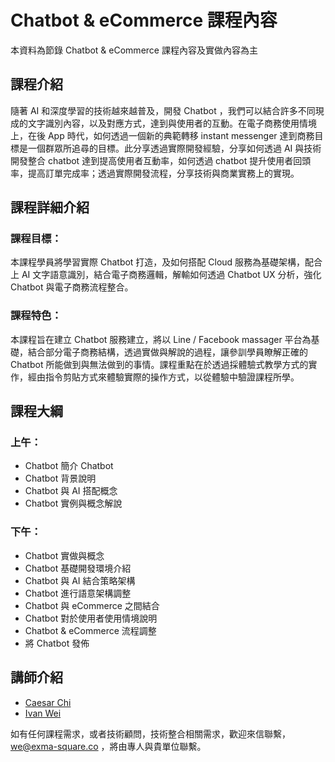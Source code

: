 # Chatbot & eCommerce 課程內容

本資料為節錄 Chatbot & eCommerce 課程內容及實做內容為主

## 課程介紹

隨著 AI 和深度學習的技術越來越普及，開發 Chatbot ，我們可以結合許多不同現成的文字識別內容，以及對應方式，達到與使用者的互動。在電子商務使用情境上，在後 App 時代，如何透過一個新的典範轉移 instant messenger 達到商務目標是一個群眾所追尋的目標。此分享透過實際開發經驗，分享如何透過 AI 與技術開發整合 chatbot 達到提高使用者互動率，如何透過 chatbot 提升使用者回頭率，提高訂單完成率；透過實際開發流程，分享技術與商業實務上的實現。


## 課程詳細介紹

### 課程目標：

本課程學員將學習實際 Chatbot 打造，及如何搭配 Cloud 服務為基礎架構，配合上 AI 文字語意識別，結合電子商務邏輯，解輸如何透過 Chatbot UX 分析，強化 Chatbot 與電子商務流程整合。

### 課程特色：

本課程旨在建立 Chatbot 服務建立，將以 Line / Facebook massager 平台為基礎，結合部分電子商務結構，透過實做與解說的過程，讓參訓學員瞭解正確的 Chatbot 所能做到與無法做到的事情。課程重點在於透過採體驗式教學方式的實作，經由指令剪貼方式來體驗實際的操作方式，以從體驗中驗證課程所學。

## 課程大綱

### 上午：

 * Chatbot 簡介 Chatbot
 * Chatbot 背景說明
 * Chatbot 與 AI 搭配概念
 * Chatbot 實例與概念解說

### 下午：

 * Chatbot 實做與概念
 * Chatbot 基礎開發環境介紹
 * Chatbot 與 AI 結合策略架構
 * Chatbot 進行語意架構調整
 * Chatbot 與 eCommerce 之間結合
 * Chatbot 對於使用者使用情境說明
 * Chatbot & eCommerce 流程調整
 * 將 Chatbot 發佈

## 講師介紹

 * [Caesar Chi](https://www.facebook.com/clonncd)
 * [Ivan Wei](https://www.facebook.com/ivanwei1987)

如有任何課程需求，或者技術顧問，技術整合相關需求，歡迎來信聯繫，[we@exma-square.co](mailto:we@exma-square.co) ，將由專人與貴單位聯繫。

 



